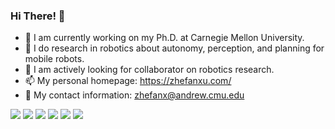 ### Hi There! 👋

- 🔭 I am currently working on my Ph.D. at Carnegie Mellon University.
- 🌱 I do research in robotics about autonomy, perception, and planning for mobile robots.
- 👯 I am actively looking for collaborator on robotics research.
- 📫 My personal homepage: https://zhefanxu.com/
- 💬 My contact information: zhefanx@andrew.cmu.edu

<img src="https://img.shields.io/badge/ROS-22314E?style=flat-square&logo=ROS&logoColor=white"/> <img src="https://img.shields.io/badge/C++-00599C?style=flat-square&logo=C%2B%2B&logoColor=white"/> <img src="https://img.shields.io/badge/Python-3766AB?style=flat-square&logo=Python&logoColor=white"/> <img src="https://img.shields.io/badge/C-A8B9CC?style=flat-square&logo=C&logoColor=white"/> <img src="https://img.shields.io/badge/MATLAB-FF452F?style=flat-square&logo=Mathworks&logoColor=white"/> <img src="https://img.shields.io/badge/SolidWorks-FF3333?style=flat-square&logo=Solidworks&logoColor=white"/>


